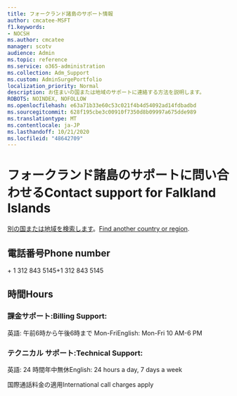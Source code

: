 ```yaml
---
title: フォークランド諸島のサポート情報
author: cmcatee-MSFT
f1.keywords:
- NOCSH
ms.author: cmcatee
manager: scotv
audience: Admin
ms.topic: reference
ms.service: o365-administration
ms.collection: Adm_Support
ms.custom: AdminSurgePortfolio
localization_priority: Normal
description: お住まいの国または地域のサポートに連絡する方法を説明します。
ROBOTS: NOINDEX, NOFOLLOW
ms.openlocfilehash: e63a71b33e60c53c021f4b4d54092ad14fdbadbd
ms.sourcegitcommit: 628f195cbe3c00910f7350d8b09997a675dde989
ms.translationtype: MT
ms.contentlocale: ja-JP
ms.lasthandoff: 10/21/2020
ms.locfileid: "48642709"
---
```

# <a name="contact-support-for-falkland-islands"></a><span data-ttu-id="ecd74-103">フォークランド諸島のサポートに問い合わせる</span><span class="sxs-lookup"><span data-stu-id="ecd74-103">Contact support for Falkland Islands</span></span>

<span data-ttu-id="ecd74-104">[別の国または地域を検索します](../contact-support-for-business-products.md)。</span><span class="sxs-lookup"><span data-stu-id="ecd74-104">[Find another country or region](../contact-support-for-business-products.md).</span></span>

## <a name="phone-number"></a><span data-ttu-id="ecd74-105">電話番号</span><span class="sxs-lookup"><span data-stu-id="ecd74-105">Phone number</span></span>
<span data-ttu-id="ecd74-106">+ 1 312 843 5145</span><span class="sxs-lookup"><span data-stu-id="ecd74-106">+1 312 843 5145</span></span>

## <a name="hours"></a><span data-ttu-id="ecd74-107">時間</span><span class="sxs-lookup"><span data-stu-id="ecd74-107">Hours</span></span>
### <a name="billing-support"></a><span data-ttu-id="ecd74-108">課金サポート:</span><span class="sxs-lookup"><span data-stu-id="ecd74-108">Billing Support:</span></span>

<span data-ttu-id="ecd74-109">英語: 午前6時から午後6時まで Mon-Fri</span><span class="sxs-lookup"><span data-stu-id="ecd74-109">English: Mon-Fri 10 AM-6 PM</span></span>

### <a name="technical-support"></a><span data-ttu-id="ecd74-110">テクニカル サポート:</span><span class="sxs-lookup"><span data-stu-id="ecd74-110">Technical Support:</span></span>

<span data-ttu-id="ecd74-111">英語: 24 時間年中無休</span><span class="sxs-lookup"><span data-stu-id="ecd74-111">English: 24 hours a day, 7 days a week</span></span>

<span data-ttu-id="ecd74-112">国際通話料金の適用</span><span class="sxs-lookup"><span data-stu-id="ecd74-112">International call charges apply</span></span>
